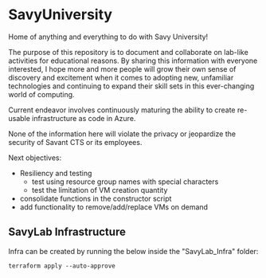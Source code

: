# SavyUniversity
Home of anything and everything to do with Savy University!

The purpose of this repository is to document and collaborate on lab-like activities for educational reasons.  By sharing this information with everyone interested, I hope more and more people will grow their own sense of discovery and excitement when it comes to adopting new, unfamiliar technologies and continuing to expand their skill sets in this ever-changing world of computing.

Current endeavor involves continuously maturing the ability to create re-usable infrastructure as code in Azure.

None of the information here will violate the privacy or jeopardize the security of Savant CTS or its employees.

Next objectives:

- Resiliency and testing
  - test using resource group names with special characters
  - test the limitation of VM creation quantity
- consolidate functions in the constructor script
- add functionality to remove/add/replace VMs on demand

## SavyLab Infrastructure

Infra can be created by running the below inside the "SavyLab_Infra" folder:
```
terraform apply --auto-approve
```